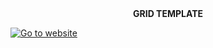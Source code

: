 <div align="center"><b>GRID TEMPLATE</b></div>

[![Go to website](https://user-images.githubusercontent.com/84085233/149210633-c31f0ae1-71ed-4271-8351-e642916d7cdb.png)](https://aleksandr-onopriyenko.github.io/grid-template/?target=_blank)
